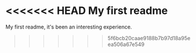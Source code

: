<<<<<<< HEAD
My first readme
=======
My first readme, it's been an interesting experience.
>>>>>>> 5f6bcb20caae9188b7b97d18a95eea506a67e549
